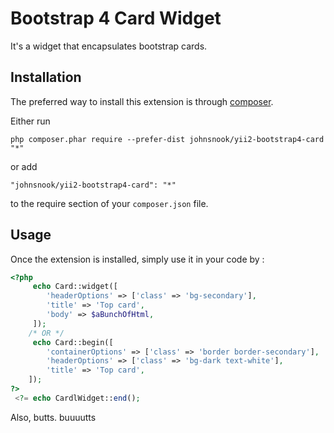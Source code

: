 Bootstrap 4 Card Widget
=======================
It's a widget that encapsulates bootstrap cards.

Installation
------------

The preferred way to install this extension is through [composer](http://getcomposer.org/download/).

Either run

```
php composer.phar require --prefer-dist johnsnook/yii2-bootstrap4-card "*"
```

or add

```
"johnsnook/yii2-bootstrap4-card": "*"
```

to the require section of your `composer.json` file.


Usage
-----

Once the extension is installed, simply use it in your code by  :

```php
<?php                                                                            
     echo Card::widget([                        
        'headerOptions' => ['class' => 'bg-secondary'],
        'title' => 'Top card',                   
        'body' => $aBunchOfHtml,                 
     ]);
	/* OR */
     echo Card::begin([                         
        'containerOptions' => ['class' => 'border border-secondary'],
        'headerOptions' => ['class' => 'bg-dark text-white'],
        'title' => 'Top card',
 	]);
?>                                                                              <p class="card-text">                      
 <?= echo CardlWidget::end();
```

Also, butts.
buuuutts
